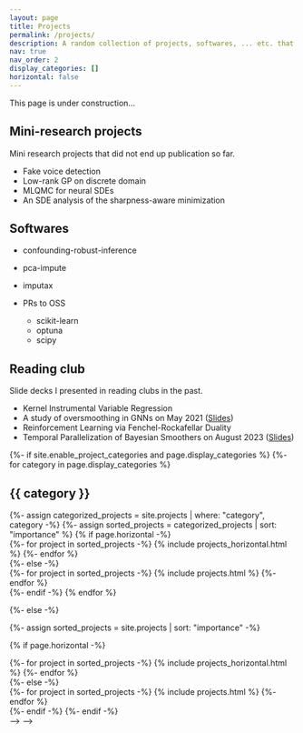 ```yaml
---
layout: page
title: Projects
permalink: /projects/
description: A random collection of projects, softwares, ... etc. that I think is worth showcasing.
nav: true
nav_order: 2
display_categories: []
horizontal: false
---
```

<!-- display_categories: [work, fun] -->

This page is under construction...

## Mini-research projects

Mini research projects that did not end up publication so far.

- Fake voice detection
- Low-rank GP on discrete domain
- MLQMC for neural SDEs
- An SDE analysis of the sharpness-aware minimization


## Softwares

- confounding-robust-inference
- pca-impute
- imputax

- PRs to OSS
  - scikit-learn
  - optuna
  - scipy


## Reading club

Slide decks I presented in reading clubs in the past.

- Kernel Instrumental Variable Regression
- A study of oversmoothing in GNNs on May 2021 ([Slides](../assets/pdf/GNN_Oversmoothing-20210504.pdf))
- Reinforcement Learning via Fenchel-Rockafellar Duality
- Temporal Parallelization of Bayesian Smoothers on August 2023 ([Slides](../assets/pdf/Temporal_Parallelization_of_Bayesian_Smoothers-20230804.pdf))


<!---
<!-- pages/projects.md -->
<div class="projects">
{%- if site.enable_project_categories and page.display_categories %}
  <!-- Display categorized projects -->
  {%- for category in page.display_categories %}
  <h2 class="category">{{ category }}</h2>
  {%- assign categorized_projects = site.projects | where: "category", category -%}
  {%- assign sorted_projects = categorized_projects | sort: "importance" %}
  <!-- Generate cards for each project -->
  {% if page.horizontal -%}
  <div class="container">
    <div class="row row-cols-2">
    {%- for project in sorted_projects -%}
      {% include projects_horizontal.html %}
    {%- endfor %}
    </div>
  </div>
  {%- else -%}
  <div class="grid">
    {%- for project in sorted_projects -%}
      {% include projects.html %}
    {%- endfor %}
  </div>
  {%- endif -%}
  {% endfor %}

{%- else -%}
<!-- Display projects without categories -->
  {%- assign sorted_projects = site.projects | sort: "importance" -%}
  <!-- Generate cards for each project -->
  {% if page.horizontal -%}
  <div class="container">
    <div class="row row-cols-2">
    {%- for project in sorted_projects -%}
      {% include projects_horizontal.html %}
    {%- endfor %}
    </div>
  </div>
  {%- else -%}
  <div class="grid">
    {%- for project in sorted_projects -%}
      {% include projects.html %}
    {%- endfor %}
  </div>
  {%- endif -%}
{%- endif -%}
</div>-->
-->
